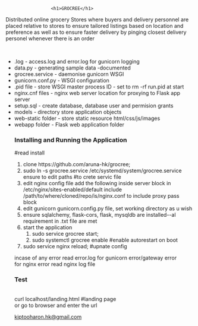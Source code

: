                      <h1>GROCREE</h1>

</p>Distributed online grocery Stores where buyers and delivery personnel are
placed relative to stores to ensure tailored listings based on location and
preference as well as to ensure faster delivery by pinging closest delivery
personel whenever there is an order</p>

<br/>
 <ul>
   <li>.log - access.log and error.log for gunicorn logging</li>
   <li>data.py - generating sample data -documented</li>
   <li>grocree.service - daemonise gunicorn WSGI</li>
   <li>gunicorn.conf.py - WSGI configuration</li>
   <li>.pid file - store WSGI master process ID - set to rm -rf run.pid at start</li>
   <li>nginx.cnf files - nginx web server location for proxying to Flask app server</li>
   <li>setup.sql - create database, database user and  permision grants</li>
   <li>models - directory store application objects</li>
   <li>web-static folder - store static resource html/css/js/images </li>
   <li>webapp folder - Flask web application folder </li>
 </li>
<h3>Installing and Running the Application</h3>

#read install
 <ol>
   <li>clone https://github.com/aruna-hk/grocree;</li>
   <li>sudo ln -s grocree.service /etc/systemd/system/grocree.service
        ensure to edit paths #to crete servic file</li>
    <li>edit nginx config file add the following inside server block in /etc/nginx/sites-enabled/default
        include /path/to/where/cloned/repo/is/nginx.conf to include proxy pass block</li>
    <li>edit gunicorn gunicorn.config.py file, set working directory as u wish</li>
    <li>ensure sqlalchemy, flask-cors, flask, mysqldb are installed--al requirement in .txt file are met
    </li>
    <li>start the application
       <ol>
        <li>sudo service grocree start;</li>
        <li>sudo systemctl grocree enable #enable autorestart on boot</li>
       </ol>
    </li>
    <li>sudo service nginx reload; #upnate config</li>
 </ol>

incase of any error read error.log for gunicorn error/gateway error<br/>
for nginx error read nginx log file

<h3>Test</h3>
<br/>
curl localhost/landing.html #landing page <br/>
or go to browser and enter the url


<a href=mailto:kiptooharon.hk@gmail.com>kiptooharon.hk@gmail.com</a>
